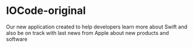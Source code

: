 # IOCode-original
Our new application created to help developers learn more about Swift and also be on track with last news from Apple about new products and software

